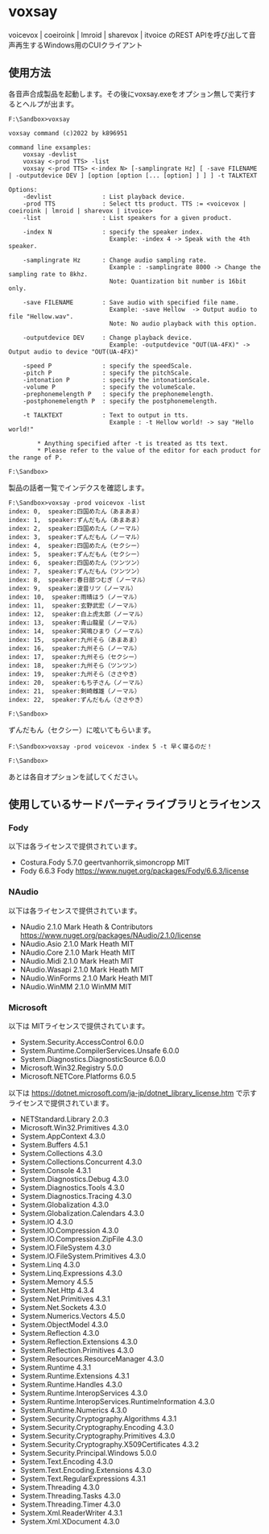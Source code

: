# voxsay

voicevox | coeiroink | lmroid | sharevox | itvoice のREST APIを呼び出して音声再生するWindows用のCUIクライアント

## 使用方法

各音声合成製品を起動します。その後にvoxsay.exeをオプション無しで実行するとヘルプが出ます。

```
F:\Sandbox>voxsay

voxsay command (c)2022 by k896951

command line exsamples:
    voxsay -devlist
    voxsay <-prod TTS> -list
    voxsay <-prod TTS> <-index N> [-samplingrate Hz] [ -save FILENAME | -outputdevice DEV ] [option [option [... [option] ] ] ] -t TALKTEXT

Options:
    -devlist              : List playback device.
    -prod TTS             : Select tts product. TTS := <voicevox | coeiroink | lmroid | sharevox | itvoice>
    -list                 : List speakers for a given product.

    -index N              : specify the speaker index.
                            Example: -index 4 -> Speak with the 4th speaker.

    -samplingrate Hz      : Change audio sampling rate.
                            Example : -samplingrate 8000 -> Change the sampling rate to 8khz.
                            Note: Quantization bit number is 16bit only.

    -save FILENAME        : Save audio with specified file name.
                            Example: -save Hellow  -> Output audio to file "Hellow.wav".
                            Note: No audio playback with this option.

    -outputdevice DEV     : Change playback device.
                            Example: -outputdevice "OUT(UA-4FX)" -> Output audio to device "OUT(UA-4FX)"

    -speed P              : specify the speedScale.
    -pitch P              : specify the pitchScale.
    -intonation P         : specify the intonationScale.
    -volume P             : specify the volumeScale.
    -prephonemelength P   : specify the prephonemelength.
    -postphonemelength P  : specify the postphonemelength.

    -t TALKTEXT           : Text to output in tts.
                            Example : -t Hellow world! -> say "Hello world!"

        * Anything specified after -t is treated as tts text.
        * Please refer to the value of the editor for each product for the range of P.

F:\Sandbox>
```

製品の話者一覧でインデクスを確認します。

```
F:\Sandbox>voxsay -prod voicevox -list
index: 0,  speaker:四国めたん（あまあま）
index: 1,  speaker:ずんだもん（あまあま）
index: 2,  speaker:四国めたん（ノーマル）
index: 3,  speaker:ずんだもん（ノーマル）
index: 4,  speaker:四国めたん（セクシー）
index: 5,  speaker:ずんだもん（セクシー）
index: 6,  speaker:四国めたん（ツンツン）
index: 7,  speaker:ずんだもん（ツンツン）
index: 8,  speaker:春日部つむぎ（ノーマル）
index: 9,  speaker:波音リツ（ノーマル）
index: 10,  speaker:雨晴はう（ノーマル）
index: 11,  speaker:玄野武宏（ノーマル）
index: 12,  speaker:白上虎太郎（ノーマル）
index: 13,  speaker:青山龍星（ノーマル）
index: 14,  speaker:冥鳴ひまり（ノーマル）
index: 15,  speaker:九州そら（あまあま）
index: 16,  speaker:九州そら（ノーマル）
index: 17,  speaker:九州そら（セクシー）
index: 18,  speaker:九州そら（ツンツン）
index: 19,  speaker:九州そら（ささやき）
index: 20,  speaker:もち子さん（ノーマル）
index: 21,  speaker:剣崎雌雄（ノーマル）
index: 22,  speaker:ずんだもん（ささやき）

F:\Sandbox>
```

ずんだもん（セクシー）に呟いてもらいます。

```
F:\Sandbox>voxsay -prod voicevox -index 5 -t 早く寝るのだ！

F:\Sandbox>
```

あとは各自オプションを試してください。


## 使用しているサードパーティライブラリとライセンス

### Fody

以下は各ライセンスで提供されています。

- Costura.Fody	5.7.0	geertvanhorrik,simoncropp	MIT
- Fody	6.6.3	Fody	https://www.nuget.org/packages/Fody/6.6.3/license

### NAudio

以下は各ライセンスで提供されています。

- NAudio	2.1.0	Mark Heath & Contributors	https://www.nuget.org/packages/NAudio/2.1.0/license
- NAudio.Asio	2.1.0	Mark Heath	MIT
- NAudio.Core	2.1.0	Mark Heath	MIT
- NAudio.Midi	2.1.0	Mark Heath	MIT
- NAudio.Wasapi	2.1.0	Mark Heath	MIT
- NAudio.WinForms	2.1.0	Mark Heath	MIT
- NAudio.WinMM	2.1.0	WinMM	MIT

### Microsoft

以下は MITライセンスで提供されています。

- System.Security.AccessControl	6.0.0
- System.Runtime.CompilerServices.Unsafe	6.0.0
- System.Diagnostics.DiagnosticSource	6.0.0
- Microsoft.Win32.Registry	5.0.0
- Microsoft.NETCore.Platforms	6.0.5

以下は https://dotnet.microsoft.com/ja-jp/dotnet_library_license.htm で示すライセンスで提供されています。

- NETStandard.Library	2.0.3
- Microsoft.Win32.Primitives	4.3.0
- System.AppContext	4.3.0
- System.Buffers	4.5.1
- System.Collections	4.3.0
- System.Collections.Concurrent	4.3.0
- System.Console	4.3.1
- System.Diagnostics.Debug	4.3.0
- System.Diagnostics.Tools	4.3.0
- System.Diagnostics.Tracing	4.3.0
- System.Globalization	4.3.0
- System.Globalization.Calendars	4.3.0
- System.IO	4.3.0
- System.IO.Compression	4.3.0
- System.IO.Compression.ZipFile	4.3.0
- System.IO.FileSystem	4.3.0
- System.IO.FileSystem.Primitives	4.3.0
- System.Linq	4.3.0
- System.Linq.Expressions	4.3.0
- System.Memory	4.5.5
- System.Net.Http	4.3.4
- System.Net.Primitives	4.3.1
- System.Net.Sockets	4.3.0
- System.Numerics.Vectors	4.5.0
- System.ObjectModel	4.3.0
- System.Reflection	4.3.0
- System.Reflection.Extensions	4.3.0
- System.Reflection.Primitives	4.3.0
- System.Resources.ResourceManager	4.3.0
- System.Runtime	4.3.1
- System.Runtime.Extensions	4.3.1
- System.Runtime.Handles	4.3.0
- System.Runtime.InteropServices	4.3.0
- System.Runtime.InteropServices.RuntimeInformation	4.3.0
- System.Runtime.Numerics	4.3.0
- System.Security.Cryptography.Algorithms	4.3.1
- System.Security.Cryptography.Encoding	4.3.0
- System.Security.Cryptography.Primitives	4.3.0
- System.Security.Cryptography.X509Certificates	4.3.2
- System.Security.Principal.Windows	5.0.0
- System.Text.Encoding	4.3.0
- System.Text.Encoding.Extensions	4.3.0
- System.Text.RegularExpressions	4.3.1
- System.Threading	4.3.0
- System.Threading.Tasks	4.3.0
- System.Threading.Timer	4.3.0
- System.Xml.ReaderWriter	4.3.1
- System.Xml.XDocument	4.3.0
